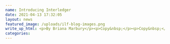 ```yaml
---
name: Introducing Interledger
date: 2021-04-13 17:32:05
layout: news
featured_image: /uploads/ilf-blog-images.png
write_up_html: <p>By Briana Marbury</p><p>Copy&nbsp;</p><p>Copy&nbsp;</p>
categories:
---
```

